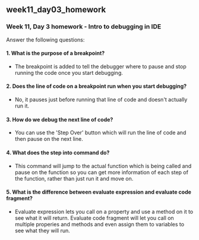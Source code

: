 ## week11_day03_homework
### Week 11, Day 3 homework - Intro to debugging in IDE

Answer the following questions:

#### 1. What is the purpose of a breakpoint?
- The breakpoint is added to tell the debugger where to pause and stop running the code once you start debugging.

#### 2. Does the line of code on a breakpoint run when you start debugging?
- No, it pauses just before running that line of code and doesn't actually run it.

#### 3. How do we debug the next line of code?
- You can use the 'Step Over' button which will run the line of code and then pause on the next line.

#### 4. What does the step into command do?
- This command will jump to the actual function which is being called and pause on the function so you can get more information of each step of the function, rather than just run it and move on.

#### 5. What is the difference between evaluate expression and evaluate code fragment?
- Evaluate expression lets you call on a property and use a method on it to see what it will return. Evaluate code fragment will let you call on multiple properies and methods and even assign them to variables to see what they will run. 
